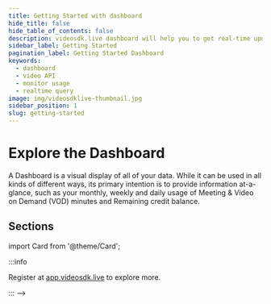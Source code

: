 ```yaml
---
title: Getting Started with dashboard
hide_title: false
hide_table_of_contents: false
description: videosdk.live dashboard will help you to get real-time updates of all the meetings, live streams and videos. It will also help you to monitor services.
sidebar_label: Getting Started
pagination_label: Getting Started Dashboard
keywords:
  - dashboard
  - video API
  - monitor usage
  - realtime query
image: img/videosdklive-thumbnail.jpg
sidebar_position: 1
slug: getting-started
---
```


# Explore the Dashboard

A Dashboard is a visual display of all of your data. While it can be used in all kinds of different ways, its primary intention is to provide information at-a-glance, such as your monthly, weekly and daily usage of Meeting & Video on Demand (VOD) minutes and Remaining credit balance.

## Sections

import Card from '@theme/Card';

<div class="container guide-steps-block">
  <div class="row ">
    <div class="col col--6">
      <Card heading="1. Dashboard" link="/docs/guide/dashboard/dashboard-home" description="Get overview of Dashboard." />
    </div>
    <div class="col col--6" >
      <Card heading="2. Meetings" link="/docs/guide/dashboard/meetings" description="Get overview of Sessions."  />
    </div>
  </div>
  <div class="row " >
    <div class="col col--6">
      <Card heading="3. Video on Demand" link="/docs/guide/dashboard/video-on-demand" description="Get overview of VOD." />
    </div>
    <div class="col col--6">
      <Card heading="4. Live Streaming" link="/docs/guide/dashboard/live-streaming" description="Get overview of Live Stream." />
    </div>
    
  </div>
  <div class="row " >
    <div class="col col--6">
      <Card heading="5. Profile & Billing Info." link="/docs/guide/dashboard/settings" description="Get overview of Profile & Billing Information." />
    </div>
    
  </div>
</div>

:::info

Register at [app.videosdk.live](https://app.videosdk.live) to explore more.

::: -->

<!--
## Overview

### Overview of Dashboard

Get overall overview of the dashboard.

![Video SDK Home Dashboard](/img/tutorial/dashboard-home.jpg)

### Generate your API keys

To generate api keys visit, Setting > API Keys

![Generate you API Key](/img/tutorial/api-keys-screen.jpg)

## Sessions

### Historical Sessions

See all the historical and ongoing sessions and it's details, visit Meetings > Sessions

![List down all sessions](/img/tutorial/list-session.jpg)

### Session Details

See all the details of the session

![List down all sessions](/img/tutorial/list-sessions-details.jpg)

### Historical Recordings

See all the historical and ongoing recordings and it's details, visit Meetings > Recordings

![List down all the recordings](/img/tutorial/list-recordings.jpg)

## Video On Demand

### Historical Encoding Jobs

See all the historical and ongoing encoding jobs and it's details, visit Encoder Jobs > Encoding Jobs
![List down all the encoding jobs](/img/tutorial/list-encoding-jobs.jpg)

### Encoding Job Details

Find all the details of encoding jobs by clicking on the list item.
![List down all the encoding details](/img/tutorial/list-encoding-jobs-details.jpg)

## Profile and Billing Information

### Billing Information

Manage all your billing information.

![Manage billing details](/img/tutorial/billing-details.jpg)

### List Invoices

Manage all your invoices in single

![Manage billing details](/img/tutorial/list-invoice.jpg)

:::note

Register at [app.videosdk.live](https://app.videosdk.live) to explore more.

::: -->
